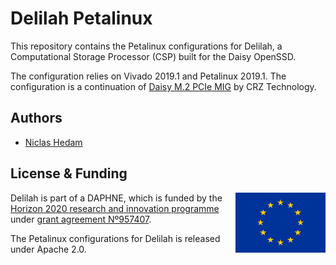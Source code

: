 
# Delilah Petalinux

This repository contains the Petalinux configurations for Delilah, a Computational Storage Processor (CSP) built for the Daisy OpenSSD.

The configuration relies on Vivado 2019.1 and Petalinux 2019.1. The configuration is a continuation of [Daisy M.2 PCIe 
MIG](https://github.com/CRZ-Technology/OpenSSD-OpenChannelSSD/tree/main/Daisy/M.2_MIG_PCIe/Daisy_M.2_PCIe_MIG_201901_20210413) by CRZ Technology.

## Authors

- [Niclas Hedam](https://www.github.com/niclashedam)

## License & Funding

[<img src="media/europe.svg" height="96" align="right" alt="European emblem">](https://ec.europa.eu/)

Delilah is part of a DAPHNE, which is funded by the [Horizon 2020 research and innovation programme](https://ec.europa.eu/programmes/horizon2020/) under [grant agreement Nº957407](https://cordis.europa.eu/project/id/957407).

The Petalinux configurations for Delilah is released under Apache 2.0.

